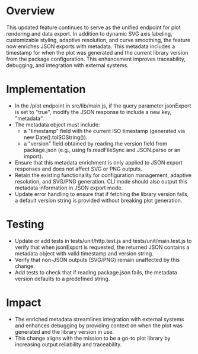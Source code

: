 # Overview
This updated feature continues to serve as the unified endpoint for plot rendering and data export. In addition to dynamic SVG axis labeling, customizable styling, adaptive resolution, and curve smoothing, the feature now enriches JSON exports with metadata. This metadata includes a timestamp for when the plot was generated and the current library version from the package configuration. This enhancement improves traceability, debugging, and integration with external systems.

# Implementation
- In the /plot endpoint in src/lib/main.js, if the query parameter jsonExport is set to "true", modify the JSON response to include a new key, "metadata".
- The metadata object must include:
  - a "timestamp" field with the current ISO timestamp (generated via new Date().toISOString()).
  - a "version" field obtained by reading the version field from package.json (e.g., using fs.readFileSync and JSON.parse or an import).
- Ensure that this metadata enrichment is only applied to JSON export responses and does not affect SVG or PNG outputs.
- Retain the existing functionality for configuration management, adaptive resolution, and SVG/PNG generation. CLI mode should also output this metadata information in JSON export mode.
- Update error handling to ensure that if fetching the library version fails, a default version string is provided without breaking plot generation.

# Testing
- Update or add tests in tests/unit/http.test.js and tests/unit/main.test.js to verify that when jsonExport is requested, the returned JSON contains a metadata object with valid timestamp and version string.
- Verify that non-JSON outputs (SVG/PNG) remain unaffected by this change.
- Add tests to check that if reading package.json fails, the metadata version defaults to a predefined string.

# Impact
- The enriched metadata streamlines integration with external systems and enhances debugging by providing context on when the plot was generated and the library version in use.
- This change aligns with the mission to be a go-to plot library by increasing output reliability and traceability.